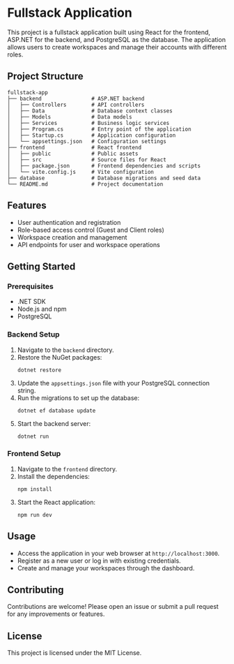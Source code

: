 # Fullstack Application

This project is a fullstack application built using React for the frontend, ASP.NET for the backend, and PostgreSQL as the database. The application allows users to create workspaces and manage their accounts with different roles.

## Project Structure

```
fullstack-app
├── backend                # ASP.NET backend
│   ├── Controllers        # API controllers
│   ├── Data               # Database context classes
│   ├── Models             # Data models
│   ├── Services           # Business logic services
│   ├── Program.cs         # Entry point of the application
│   ├── Startup.cs         # Application configuration
│   └── appsettings.json   # Configuration settings
├── frontend               # React frontend
│   ├── public             # Public assets
│   ├── src                # Source files for React
│   ├── package.json       # Frontend dependencies and scripts
│   └── vite.config.js     # Vite configuration
├── database               # Database migrations and seed data
└── README.md              # Project documentation
```

## Features

- User authentication and registration
- Role-based access control (Guest and Client roles)
- Workspace creation and management
- API endpoints for user and workspace operations

## Getting Started

### Prerequisites

- .NET SDK
- Node.js and npm
- PostgreSQL

### Backend Setup

1. Navigate to the `backend` directory.
2. Restore the NuGet packages:
   ```
   dotnet restore
   ```
3. Update the `appsettings.json` file with your PostgreSQL connection string.
4. Run the migrations to set up the database:
   ```
   dotnet ef database update
   ```
5. Start the backend server:
   ```
   dotnet run
   ```

### Frontend Setup

1. Navigate to the `frontend` directory.
2. Install the dependencies:
   ```
   npm install
   ```
3. Start the React application:
   ```
   npm run dev
   ```

## Usage

- Access the application in your web browser at `http://localhost:3000`.
- Register as a new user or log in with existing credentials.
- Create and manage your workspaces through the dashboard.

## Contributing

Contributions are welcome! Please open an issue or submit a pull request for any improvements or features.

## License

This project is licensed under the MIT License.